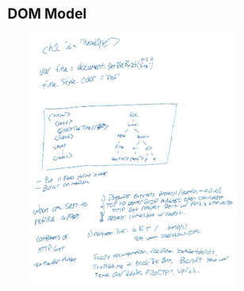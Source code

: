 # DOM Model

<figure><img src="../../../../../.gitbook/assets/image.png" alt=""><figcaption></figcaption></figure>
